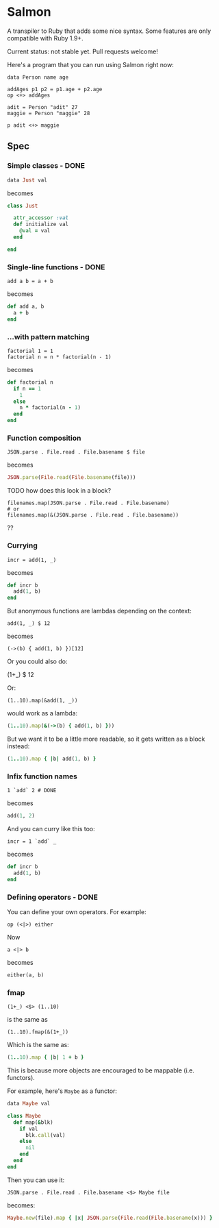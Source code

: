 # Salmon

A transpiler to Ruby that adds some nice syntax.
Some features are only compatible with Ruby 1.9+.

Current status: not stable yet. Pull requests welcome!

Here's a program that you can run using Salmon right now:

```salmon
data Person name age

addAges p1 p2 = p1.age + p2.age
op <+> addAges

adit = Person "adit" 27
maggie = Person "maggie" 28

p adit <+> maggie
```

## Spec

### Simple classes - DONE

```ruby
data Just val
```

becomes

```ruby
class Just

  attr_accessor :val
  def initialize val
    @val = val
  end

end
```

### Single-line functions - DONE

```
add a b = a + b
```

becomes

```ruby
def add a, b
  a + b
end
```

### ...with pattern matching

```
factorial 1 = 1
factorial n = n * factorial(n - 1)
```

becomes

```ruby
def factorial n
  if n == 1
    1
  else
    n * factorial(n - 1)
  end
end
```

### Function composition

```
JSON.parse . File.read . File.basename $ file
```

becomes

```ruby
JSON.parse(File.read(File.basename(file)))
```

TODO how does this look in a block?

```
filenames.map(JSON.parse . File.read . File.basename)
# or
filenames.map(&(JSON.parse . File.read . File.basename))
```

??

### Currying

```
incr = add(1, _)
```

becomes

```ruby
def incr b
  add(1, b)
end
```

But anonymous functions are lambdas depending on the context:

```
add(1, _) $ 12
```

becomes

```
(->(b) { add(1, b) })[12]
```

Or you could also do:

(1+_) $ 12

Or:

```
(1..10).map(&add(1, _))
```

would work as a lambda:

```ruby
(1..10).map(&(->(b) { add(1, b) }))
```

But we want it to be a little more readable, so it gets written as a block instead:

```ruby
(1..10).map { |b| add(1, b) }
```

### Infix function names


```
1 `add` 2 # DONE
```

becomes

```ruby
add(1, 2)
```

And you can curry like this too:

```
incr = 1 `add` _
```

becomes

```ruby
def incr b
  add(1, b)
end
```

### Defining operators - DONE

You can define your own operators. For example:

```
op (<|>) either
```

Now

```
a <|> b
```

becomes

```ruby
either(a, b)
```

### fmap

```
(1+_) <$> (1..10)
```

is the same as

```
(1..10).fmap(&(1+_))
```

Which is the same as:

```ruby
(1..10).map { |b| 1 + b }
```

This is because more objects are encouraged to be mappable (i.e. functors).


For example, here's `Maybe` as a functor:

```ruby
data Maybe val

class Maybe
  def map(&blk)
    if val
      blk.call(val)
    else
      nil
    end
  end
end
```

Then you can use it:

```
JSON.parse . File.read . File.basename <$> Maybe file
```

becomes:

```ruby
Maybe.new(file).map { |x| JSON.parse(File.read(File.basename(x))) }
```
